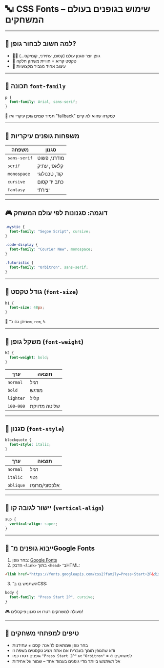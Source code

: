 # 🔤ו CSS Fonts – שימוש בגופנים בעולם המשחקים

---

## 🎯 למה חשוב לבחור גופן?

- 🧙‍♂️ גופן יוצר סגנון עולם (קסום, עתידני, קומיקס...)
- 📜 טקסט קריא = חוויית משחק חלקה
- 🎨 עיצוב אחיד מגביר מקצועיות

---

## 🔹 תכונה `font-family`

```css
p {
  font-family: Arial, sans-serif;
}
````

🔸 תמיד שמים גופן עיקרי ואז "fallback" למקרה שהוא לא קיים

---

## 🔸 משפחות גופנים עיקריות

| משפחה        | סגנון         |
| ------------ | ------------- |
| `sans-serif` | מודרני, פשוט  |
| `serif`      | קלאסי, עתיק   |
| `monospace`  | קוד, טכנולוגי |
| `cursive`    | כתב יד קסום   |
| `fantasy`    | יצירתי        |

---

## 🎮 דוגמה: סגנונות לפי עולם המשחק

```css
.mystic {
  font-family: "Segoe Script", cursive;
}

.code-display {
  font-family: "Courier New", monospace;
}

.futuristic {
  font-family: "Orbitron", sans-serif;
}
```

---

## 🔹 גודל טקסט (`font-size`)

```css
h1 {
  font-size: 48px;
}
```

🔸 ניתן גם ב־`em`, `rem`, `%`

---

## 🔹 משקל גופן (`font-weight`)

```css
h2 {
  font-weight: bold;
}
```

| ערך       | תוצאה        |
| --------- | ------------ |
| `normal`  | רגיל         |
| `bold`    | מודגש        |
| `lighter` | קליל         |
| `100–900` | שליטה מדויקת |

---

## 🔹 סגנון (`font-style`)

```css
blockquote {
  font-style: italic;
}
```

| ערך       | תוצאה         |
| --------- | ------------- |
| `normal`  | רגיל          |
| `italic`  | נטוי          |
| `oblique` | אלכסוני/מרומז |

---

## 🔹 יישור לגובה קו (`vertical-align`)

```css
sup {
  vertical-align: super;
}
```

---

## 🔹 ייבוא גופנים מ־Google Fonts

1. בחר גופן: [Google Fonts](https://fonts.google.com)
2. הדבק `<link>` בתוך `<head>` ב־HTML:

```html
<link href="https://fonts.googleapis.com/css2?family=Press+Start+2P&display=swap" rel="stylesheet">
```

3. השתמש בו ב־CSS:

```css
body {
  font-family: "Press Start 2P", cursive;
}
```

🎮 מעולה למשחקים רטרו או סגנון פיקסלים!

---

## 🧠 טיפים למפתחי משחקים

* בחר גופן שמתאים לז'אנר: קסם ≠ עתידנות
* ודא שהגופן תומך בעברית אם אתה מציג טקסטים בשפה זו
* גופנים רטרו כמו `"Press Start 2P"` או `"Orbitron"` = 🔥 למשחקים
* אל תשתמש ביותר מדי גופנים בעמוד אחד – שמור על אחידות

